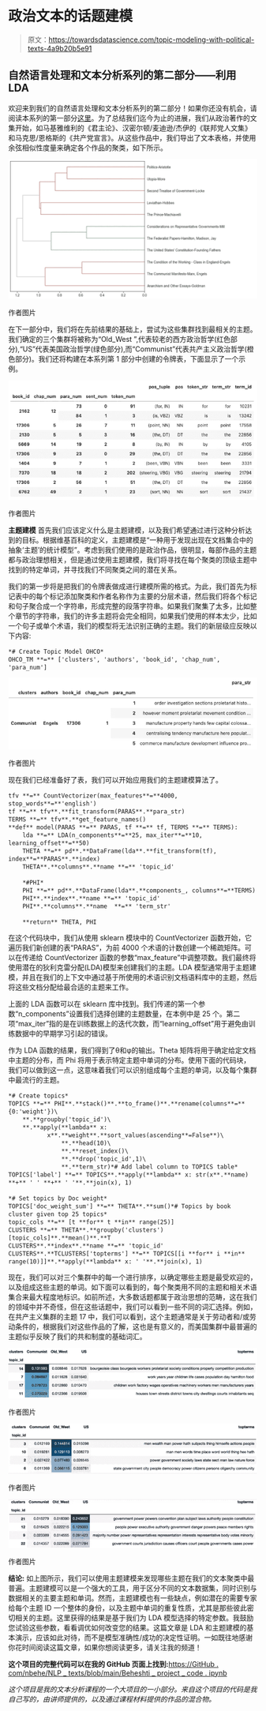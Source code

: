 # 政治文本的话题建模

> 原文：<https://towardsdatascience.com/topic-modeling-with-political-texts-4a9b20b5e91>

## 自然语言处理和文本分析系列的第二部分——利用 LDA

欢迎来到我们的自然语言处理和文本分析系列的第二部分！如果你还没有机会，请阅读本系列的第一部分[这里](/using-nlp-and-text-analytics-to-cluster-political-texts-41fdb2c3a325)。为了总结我们迄今为止的进展，我们从政治著作的文集开始，如马基雅维利的《君主论》、汉密尔顿/麦迪逊/杰伊的《联邦党人文集》和马克思/恩格斯的《共产党宣言》。从这些作品中，我们导出了文本表格，并使用余弦相似性度量来确定各个作品的聚类，如下所示。

![](img/285a930f1f012c6f164cc1ffe8420cf3.png)

作者图片

在下一部分中，我们将在先前结果的基础上，尝试为这些集群找到最相关的主题。我们确定的三个集群将被称为“Old_West ”,代表较老的西方政治哲学(红色部分),“US”代表美国政治哲学(绿色部分),而“Communist”代表共产主义政治哲学(橙色部分)。我们还将构建在本系列第 1 部分中创建的令牌表，下面显示了一个示例。

![](img/f99503725bfa6048c85ffc0d900efc45.png)

作者图片

**主题建模** 首先我们应该定义什么是主题建模，以及我们希望通过进行这种分析达到的目标。根据维基百科的定义，主题建模是“一种用于发现出现在文档集合中的抽象‘主题’的统计模型”。考虑到我们使用的是政治作品，很明显，每部作品的主题都与政治理想相关，但是通过使用主题建模，我们将寻找在每个聚类的顶级主题中找到的特定单词，并寻找我们不同聚类之间的潜在关系。

我们的第一步将是把我们的令牌表做成进行建模所需的格式。为此，我们首先为标记表中的每个标记添加聚类和作者名称作为主要的分层术语，然后我们将各个标记和句子聚合成一个字符串，形成完整的段落字符串。如果我们聚集了太多，比如整个章节的字符串，我们的许多主题将会完全相同，如果我们使用的样本太少，比如一个句子或单个术语，我们的模型将无法识别正确的主题。我们的新层级应反映以下内容:

```
*# Create Topic Model OHCO*
OHCO_TM **=** ['clusters', 'authors', 'book_id', 'chap_num', 'para_num']
```

![](img/c6a3e89db7e3290ac897e6c5844ba79d.png)

作者图片

现在我们已经准备好了表，我们可以开始应用我们的主题建模算法了。

```
tfv **=** CountVectorizer(max_features**=**4000, stop_words**=**'english')
tf **=** tfv**.**fit_transform(PARAS**.**para_str)
TERMS **=** tfv**.**get_feature_names()
**def** model(PARAS **=** PARAS, tf **=** tf, TERMS **=** TERMS):
    lda **=** LDA(n_components**=**25, max_iter**=**10, learning_offset**=**50)
    THETA **=** pd**.**DataFrame(lda**.**fit_transform(tf), index**=**PARAS**.**index)
    THETA**.**columns**.**name **=** 'topic_id'

    *#PHI*
    PHI **=** pd**.**DataFrame(lda**.**components_, columns**=**TERMS)
    PHI**.**index**.**name **=** 'topic_id'
    PHI**.**columns**.**name  **=** 'term_str'

    **return** THETA, PHI
```

在这个代码块中，我们从使用 sklearn 模块中的 CountVectorizer 函数开始，它遍历我们新创建的表“PARAS”，为前 4000 个术语的计数创建一个稀疏矩阵。可以在传递给 CountVectorizer 函数的参数“max_feature”中调整项数。我们最终将使用潜在的狄利克雷分配(LDA)模型来创建我们的主题。LDA 模型通常用于主题建模，并且在我们的上下文中通过基于所使用的术语识别文档语料库中的主题，然后将这些文档分配给最合适的主题来工作。

上面的 LDA 函数可以在 sklearn 库中找到。我们传递的第一个参数“n_components”设置我们选择创建的主题数量，在本例中是 25 个。第二项“max_iter”指的是在训练数据上的迭代次数，而“learning_offset”用于避免由训练数据中的早期学习引起的错误。

作为 LDA 函数的结果，我们得到了θ和φ的输出。Theta 矩阵将用于确定给定文档中主题的分布，而 Phi 将用于表示特定主题中单词的分布。使用下面的代码块，我们可以做到这一点，这意味着我们可以识别组成每个主题的单词，以及每个集群中最流行的主题。

```
*# Create topics*
TOPICS **=** PHI**.**stack()**.**to_frame()**.**rename(columns**=**{0:'weight'})\
    **.**groupby('topic_id')\
    **.**apply(**lambda** x: 
           x**.**weight**.**sort_values(ascending**=False**)\
               **.**head(10)\
               **.**reset_index()\
               **.**drop('topic_id',1)\
               **.**term_str)*# Add label column to TOPICS table*
TOPICS['label'] **=** TOPICS**.**apply(**lambda** x: str(x**.**name) **+** ' ' **+** ' '**.**join(x), 1)

*# Set topics by Doc weight*
TOPICS['doc_weight_sum'] **=** THETA**.**sum()*# Topics by book cluster given top 25 topics*
topic_cols **=** [t **for** t **in** range(25)]
CLUSTERS **=** THETA**.**groupby('clusters')[topic_cols]**.**mean()**.**T                                            
CLUSTERS**.**index**.**name **=** 'topic_id'
CLUSTERS**.**TCLUSTERS['topterms'] **=** TOPICS[[i **for** i **in** range(10)]]**.**apply(**lambda** x: ' '**.**join(x), 1)
```

现在，我们可以对三个集群中的每一个进行排序，以确定哪些主题是最受欢迎的，以及组成这些主题的单词。如下面可以看到的，每个聚类用不同的主题和相关术语集合来最大程度地标识。如前所述，大多数话题都属于政治思想的范畴，这在我们的领域中并不奇怪，但在这些话题中，我们可以看到一些不同的词汇选择。例如，在共产主义集群的主题 17 中，我们可以看到，这个主题通常是关于劳动者和/或劳动条件的，根据我们对这些作品的了解，这也是有意义的，而美国集群中最普遍的主题似乎反映了我们的共和制度的基础词汇。

![](img/9568aedc27ef4833c409561098e2ce63.png)

作者图片

![](img/1cac1b3fe7563b8ba390cc36282b8c39.png)

作者图片

![](img/d49603d79eb16971b1544a9fbf14275d.png)

作者图片

**结论:**
如上图所示，我们可以使用主题建模来发现哪些主题在我们的文本聚类中最普遍。主题建模可以是一个强大的工具，用于区分不同的文本数据集，同时识别与数据相关的主要主题和单词。然而，主题建模也有一些缺点，例如潜在的需要专家给每个主题 ID 一个整体的身份，以及主题中单词的重复性质，尤其是那些彼此密切相关的主题。这里获得的结果是基于我们为 LDA 模型选择的特定参数。我鼓励您试验这些参数，看看调优如何改变您的结果。这篇文章是 LDA 和主题建模的基本演示，应该如此对待，而不是模型准确性/成功的决定性证明。一如既往地感谢你花时间阅读这篇文章，如果你想阅读更多，请关注我的频道！

**这个项目的完整代码可以在我的 GitHub 页面上找到:**[https://GitHub . com/nbehe/NLP _ texts/blob/main/Beheshti _ project _ code . ipynb](https://github.com/nbehe/NLP_texts/blob/main/Beheshti_project_code.ipynb)

*这个项目是我的文本分析课程的一个大项目的一小部分。来自这个项目的代码是我自己写的，由讲师提供的，以及通过课程材料提供的作品的混合物。*